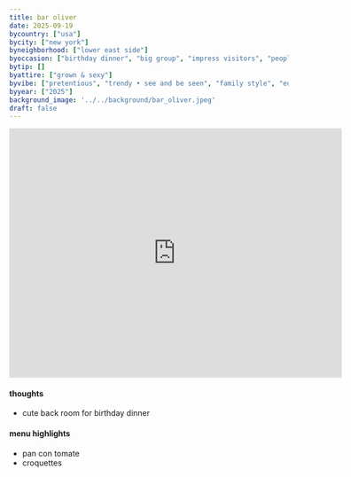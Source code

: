 ```yaml
---
title: bar oliver
date: 2025-09-19
bycountry: ["usa"]
bycity: ["new york"]
byneighborhood: ["lower east side"]
byoccasion: ["birthday dinner", "big group", "impress visitors", "people watching", "day drink • patio pounders"]
bytip: []
byattire: ["grown & sexy"]
byvibe: ["pretentious", "trendy • see and be seen", "family style", "european"]
byyear: ["2025"]
background_image: '../../background/bar_oliver.jpeg'
draft: false
---
```


<iframe src="https://www.google.com/maps/embed?pb=!1m18!1m12!1m3!1d3024.2273365670353!2d-74.00079422341963!3d40.713011671393346!2m3!1f0!2f0!3f0!3m2!1i1024!2i768!4f13.1!3m3!1m2!1s0x89c25b005aa1ef31%3A0x7887e22204340cf1!2sBar%20Oliver!5e0!3m2!1sen!2sus!4v1761496984568!5m2!1sen!2sus" width="600" height="450" style="border:0;" allowfullscreen="" loading="lazy" referrerpolicy="no-referrer-when-downgrade"></iframe>

#### thoughts

* cute back room for birthday dinner

#### menu highlights

* pan con tomate
* croquettes
